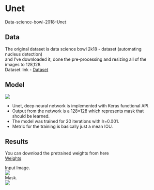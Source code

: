 # Unet
Data-science-bowl-2018-Unet


## Data
The original dataset is data science bowl 2k18 - dataset (automating nucleus detection)  <br />
and I've downloaded it, done the pre-processing and resizing all of the images to 128,128. <br />
Dataset link - [Dataset](https://www.kaggle.com/c/data-science-bowl-2018/data)

## Model
![](https://raw.githubusercontent.com/TanyaChutani/Unet/master/u-net-architecture.png)<br />
- Unet, deep neural network is implemented with Keras functional API.
- Output from the network is a 128*128 which represents mask that should be learned.
- The model was trained for 20 iterations with lr=0.001.
- Metric for the training is basically just a mean IOU.

## Results
You can download the pretrained weights from here  <br />
[Weights](https://drive.google.com/open?id=10-A8XTgkr_xlDhsS1iclGCCjy_5Xs6xg)

Input Image. <br />
![](https://raw.githubusercontent.com/TanyaChutani/Unet/master/Output/unet1.png)<br />
Mask. <br />
![](https://raw.githubusercontent.com/TanyaChutani/Unet/master/Output/unet2.png)<br />

